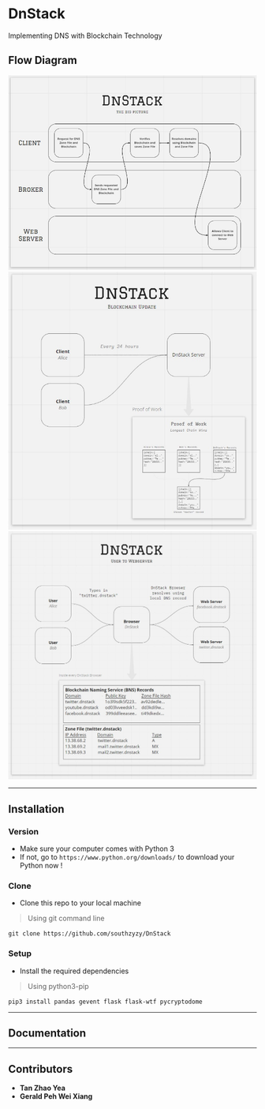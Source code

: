 # DnStack
Implementing DNS with Blockchain Technology

## Flow Diagram
![Overall Flow](img/DnStack_BigPicture.jpg)
![Blockchain Update](img/DnStack_Blockchainupdate.jpg)
![Browser Resolver](img/DnStack_BrowserResolver.jpg)

---
## Installation

### Version
- Make sure your computer comes with Python 3
- If not, go to `https://www.python.org/downloads/` to download your Python now !

### Clone
- Clone this repo to your local machine
> Using git command line
```code
git clone https://github.com/southzyzy/DnStack
```

### Setup
- Install the required dependencies
> Using python3-pip
```shell
pip3 install pandas gevent flask flask-wtf pycryptodome
```

---

## Documentation


---

## Contributors
- **Tan Zhao Yea**
- **Gerald Peh Wei Xiang**
